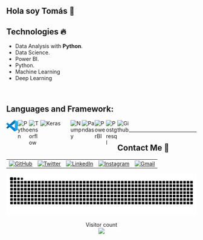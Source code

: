 ## Hola soy Tomás 👋

<!--
**TomasCastilloF/TomasCastilloF** is a ✨ _special_ ✨ repository because its `README.md` (this file) appears on your GitHub profile.

Here are some ideas to get you started:

- 🔭 I’m currently working on ...
- 🌱 I’m currently learning ...
- 👯 I’m looking to collaborate on ...
- 🤔 I’m looking for help with ...
- 💬 Ask me about ...
- 📫 How to reach me: ...
- 😄 Pronouns: ...
- ⚡ Fun fact: ...
-->



</table>



## Technologies :fire:
- Data Analysis with **Python**.
- Data Science.
- Power BI.
- Python.
- Machine Learning
- Deep Learning
<br>


## Languages and Framework:

<img align="left" alt="Visual Studio Code" width="30px" src="https://raw.githubusercontent.com/github/explore/80688e429a7d4ef2fca1e82350fe8e3517d3494d/topics/visual-studio-code/visual-studio-code.png" />
<img align="left" alt="Python" width="30px" src="https://upload.wikimedia.org/wikipedia/commons/thumb/0/0a/Python.svg/240px-Python.svg.png" />
<img align="left" alt="Tensorflow" width="30px" src="https://upload.wikimedia.org/wikipedia/commons/thumb/2/2d/Tensorflow_logo.svg/800px-Tensorflow_logo.svg.png"/>
<img align="left" alt="Keras" width="80px" src="https://keras.io/img/logo.png" />
<img align="left" alt="Numpy" width="30px" src="https://upload.wikimedia.org/wikipedia/commons/6/67/Numpy-svgrepo-com.svg" />
<img align="left" alt="Pandas" width="34px" src="https://pandas.pydata.org/static/img/pandas_mark_white.svg" />
<img align="left" alt="PowerBI" width="30px" src="https://upload.wikimedia.org/wikipedia/commons/c/cf/New_Power_BI_Logo.svg" />
<img align="left" alt="Postgresql" width="30px" src="https://upload.wikimedia.org/wikipedia/commons/2/29/Postgresql_elephant.svg" />
<img align="left" alt="Github" width="30px" src="https://upload.wikimedia.org/wikipedia/commons/a/ae/Github-desktop-logo-symbol.svg" />
<br>

-----------------------------------------------------------------------

##  Contact Me :speech_balloon:

<table>
  <tr>
    <td><a href="https://github.com/TomasCastilloF"><img src="https://img.shields.io/github/followers/TomasCastilloF.svg?label=GitHub&style=social" alt="GitHub"></a></td>
    <td><a href="https://x.com/TomasFelmer"><img src="https://img.shields.io/twitter/follow/TomasCastilloF?label=Twitter&style=social" alt="Twitter"></a></td>
    <td><a href="https://www.linkedin.com/in/tomas-castillo-felmer"><img src="https://img.shields.io/badge/LinkedIn--_.svg?style=social&logo=linkedin" alt="LinkedIn"></a></td>
    <td><a href="https://www.instagram.com/in/tecastillof"><img src="https://img.shields.io/badge/Instagram--_.svg?style=social&logo=instagram" alt="Instagram"></a></td>
    <td><a href="mailto:tecastillof@gmail.com"><img src="https://img.shields.io/badge/Gmail--_.svg?style=social&logo=gmail" alt="Gmail"></a></td>
  </tr>
</table>

<picture>
  <source media="(prefers-color-scheme: dark)" srcset="https://raw.githubusercontent.com/TomasCastilloF/TomasCastilloF/output/github-contribution-grid-snake-dark.svg">
  <source media="(prefers-color-scheme: light)" srcset="https://raw.githubusercontent.com/TomasCastilloF/TomasCastilloF/output/github-contribution-grid-snake.svg">
  <img alt="github contribution grid snake animation" src="https://raw.githubusercontent.com/TomasCastilloF/TomasCastilloF/output/github-contribution-grid-snake.svg">
</picture>


<p align="center"> 
  Visitor count<br>
  <img src="https://profile-counter.glitch.me/TomasCastilloF/count.svg" />
</p>
